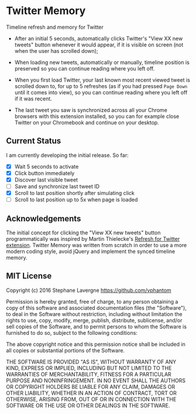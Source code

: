 # Twitter Memory

Timeline refresh and memory for Twitter

* After an initial 5 seconds, automatically clicks Twitter's "View XX new tweets" button whenever it would appear, if it is visible on screen (not when the user has scrolled down);

* When loading new tweets, automatically or manually, timeline position is preserved so you can continue reading where you left off.

* When you first load Twitter, your last known most recent viewed tweet is scrolled down to, for up to 5 refreshes (as if you had pressed `Page Down` until it comes into view), so you can continue reading where you left off if it was recent.

* The last tweet you saw is synchronized across all your Chrome browsers with this extension installed, so you can for example close Twitter on your Chromebook and continue on your desktop.

## Current Status

I am currently developing the initial release.  So far:

* [x] Wait 5 seconds to activate
* [x] Click button immediately
* [x] Discover last visible tweet
* [ ] Save and synchronize last tweet ID
* [x] Scroll to last position shortly after simulating click
* [ ] Scroll to last position up to 5x when page is loaded

## Acknowledgements

The initial concept for clicking the "View XX new tweets" button programmatically was inspired by Martin Thielecke's [Refresh for Twitter extension](https://github.com/mthie/refresh-for-twitter).  Twitter Memory was written from scratch in order to use a more modern coding style, avoid jQuery and implement the synced timeline memory.

## MIT License

Copyright (c) 2016 Stephane Lavergne <https://github.com/vphantom>

Permission is hereby granted, free of charge, to any person obtaining a copy of this software and associated documentation files (the "Software"), to deal in the Software without restriction, including without limitation the rights to use, copy, modify, merge, publish, distribute, sublicense, and/or sell copies of the Software, and to permit persons to whom the Software is furnished to do so, subject to the following conditions:

The above copyright notice and this permission notice shall be included in all copies or substantial portions of the Software.

THE SOFTWARE IS PROVIDED "AS IS", WITHOUT WARRANTY OF ANY KIND, EXPRESS OR IMPLIED, INCLUDING BUT NOT LIMITED TO THE WARRANTIES OF MERCHANTABILITY, FITNESS FOR A PARTICULAR PURPOSE AND NONINFRINGEMENT. IN NO EVENT SHALL THE AUTHORS OR COPYRIGHT HOLDERS BE LIABLE FOR ANY CLAIM, DAMAGES OR OTHER LIABILITY, WHETHER IN AN ACTION OF CONTRACT, TORT OR OTHERWISE, ARISING FROM, OUT OF OR IN CONNECTION WITH THE SOFTWARE OR THE USE OR OTHER DEALINGS IN THE SOFTWARE.
